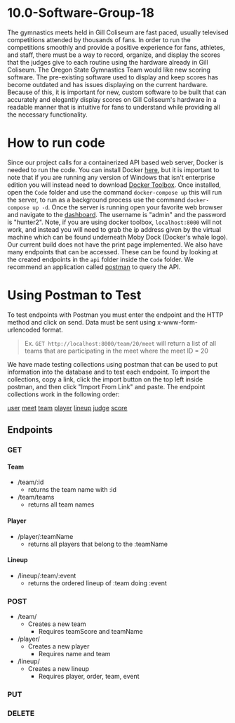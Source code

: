 # 10.0-Software-Group-18

The gymnastics meets held in Gill Coliseum are fast paced, usually televised competitions attended by thousands of fans. In order to run the competitions smoothly and provide a positive experience for fans, athletes, and staff, there must be a way to record, organize, and display the scores that the judges give to each routine using the hardware already in Gill Coliseum. The Oregon State Gymnastics Team would like new scoring software. The pre-existing software used to display and keep scores has become outdated and has issues displaying on the current hardware. Because of this, it is important for new, custom software to be built that can accurately and elegantly display scores on Gill Coliseum's hardware in a readable manner that is intuitive for fans to understand while providing all the necessary functionality.

# How to run code
Since our project calls for a containerized API based web server, Docker is needed to run the code. You can install Docker [here](https://www.docker.com/products/docker-desktop), but it is important to note that if you are running any version of Windows that isn't enterprise edition you will instead need to download [Docker Toolbox](https://docs.docker.com/toolbox/toolbox_install_windows/). Once installed, open the `Code` folder and use the command `docker-compose up` this will run the server, to run as a background process use the command `docker-compose up -d`. Once the server is running open your favorite web browser and navigate to the [dashboard](http://localhost:8000/dashboard). The username is "admin" and the password is "hunter2". Note, if you are using docker toolbox, `localhost:8000` will not work, and instead you will need to grab the ip address given by the virtual machine which can be found underneath Moby Dock (Docker's whale logo). Our current build does not have the print page implemented. We also have many endpoints that can be accessed. These can be found by looking at the created endpoints in the  `api` folder inside the `Code` folder. We recommend an application called [postman](https://www.getpostman.com/) to query the API.

# Using Postman to Test

To test endpoints with Postman you must enter the endpoint and the HTTP method and click on send. Data must be sent using x-www-form-urlencoded format.
> Ex. `GET http://localhost:8000/team/20/meet` will return a list of all teams that are participating in 
> the meet where the meet ID = 20

We have made testing collections using postman that can be used to put information into the database and to test each endpoint. To import the collections, copy a link, click the import button on the top left inside postman, and then click "Import From Link" and paste. The endpoint collections work in the following order:

[user](https://www.getpostman.com/collections/907ee91d4b8a480cd003)
[meet](https://www.getpostman.com/collections/e05bb701069ae02f29bd)
[team](https://www.getpostman.com/collections/c94987c1e28eb1be8e7c)
[player](https://www.getpostman.com/collections/e41b099f59f0e34a952a)
[lineup](https://www.getpostman.com/collections/0f108af1690f5aed8075)
[judge](https://www.getpostman.com/collections/14cd4b6e1a5d9ce5af1c)
[score](https://www.getpostman.com/collections/ec25c002dad37ff19870)

## Endpoints
### GET
#### Team
  * /team/:id
    * returns the team name with :id
  * /team/teams
    * returns all team names
#### Player
  * /player/:teamName
    * returns all players that belong to the :teamName
#### Lineup
  * /lineup/:team/:event
    * returns the ordered lineup of :team doing :event
### POST
  * /team/
    * Creates a new team
      * Requires teamScore and teamName
  * /player/
    * Creates a new player
      * Requires name and team
  * /lineup/
    * Creates a new lineup
      * Requires player, order, team, event
### PUT
### DELETE
